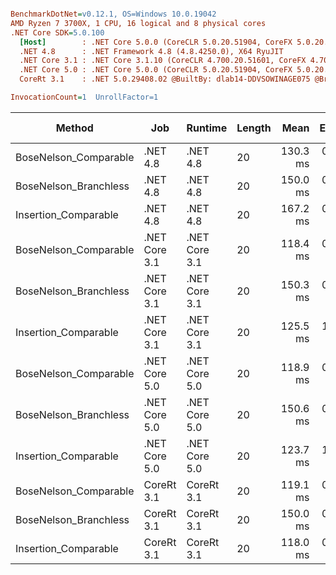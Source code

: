 ``` ini

BenchmarkDotNet=v0.12.1, OS=Windows 10.0.19042
AMD Ryzen 7 3700X, 1 CPU, 16 logical and 8 physical cores
.NET Core SDK=5.0.100
  [Host]        : .NET Core 5.0.0 (CoreCLR 5.0.20.51904, CoreFX 5.0.20.51904), X64 RyuJIT
  .NET 4.8      : .NET Framework 4.8 (4.8.4250.0), X64 RyuJIT
  .NET Core 3.1 : .NET Core 3.1.10 (CoreCLR 4.700.20.51601, CoreFX 4.700.20.51901), X64 RyuJIT
  .NET Core 5.0 : .NET Core 5.0.0 (CoreCLR 5.0.20.51904, CoreFX 5.0.20.51904), X64 RyuJIT
  CoreRt 3.1    : .NET 5.0.29408.02 @BuiltBy: dlab14-DDVSOWINAGE075 @Branch: master @Commit: 4ce1c21ac0d4d1a3b7f7a548214966f69ac9f199, X64 AOT

InvocationCount=1  UnrollFactor=1  

```
|                Method |           Job |       Runtime | Length |     Mean |   Error |  StdDev | Gen 0 | Gen 1 | Gen 2 | Allocated |
|---------------------- |-------------- |-------------- |------- |---------:|--------:|--------:|------:|------:|------:|----------:|
| BoseNelson_Comparable |      .NET 4.8 |      .NET 4.8 |     20 | 130.3 ms | 0.47 ms | 0.42 ms |     - |     - |     - |         - |
| BoseNelson_Branchless |      .NET 4.8 |      .NET 4.8 |     20 | 150.0 ms | 0.17 ms | 0.13 ms |     - |     - |     - |         - |
|  Insertion_Comparable |      .NET 4.8 |      .NET 4.8 |     20 | 167.2 ms | 0.63 ms | 0.59 ms |     - |     - |     - |         - |
| BoseNelson_Comparable | .NET Core 3.1 | .NET Core 3.1 |     20 | 118.4 ms | 0.35 ms | 0.31 ms |     - |     - |     - |         - |
| BoseNelson_Branchless | .NET Core 3.1 | .NET Core 3.1 |     20 | 150.3 ms | 0.45 ms | 0.42 ms |     - |     - |     - |         - |
|  Insertion_Comparable | .NET Core 3.1 | .NET Core 3.1 |     20 | 125.5 ms | 1.81 ms | 1.60 ms |     - |     - |     - |         - |
| BoseNelson_Comparable | .NET Core 5.0 | .NET Core 5.0 |     20 | 118.9 ms | 0.52 ms | 0.46 ms |     - |     - |     - |         - |
| BoseNelson_Branchless | .NET Core 5.0 | .NET Core 5.0 |     20 | 150.6 ms | 0.13 ms | 0.11 ms |     - |     - |     - |         - |
|  Insertion_Comparable | .NET Core 5.0 | .NET Core 5.0 |     20 | 123.7 ms | 1.34 ms | 1.25 ms |     - |     - |     - |         - |
| BoseNelson_Comparable |    CoreRt 3.1 |    CoreRt 3.1 |     20 | 119.1 ms | 0.50 ms | 0.42 ms |     - |     - |     - |         - |
| BoseNelson_Branchless |    CoreRt 3.1 |    CoreRt 3.1 |     20 | 150.0 ms | 0.10 ms | 0.08 ms |     - |     - |     - |         - |
|  Insertion_Comparable |    CoreRt 3.1 |    CoreRt 3.1 |     20 | 118.0 ms | 0.36 ms | 0.30 ms |     - |     - |     - |         - |
